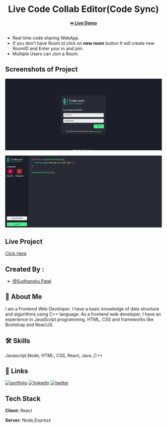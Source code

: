 


<div align="center">
  

  <h1>Live Code Collab Editor(Code Sync)</h1>
  <a href="https://live-code-collab-editor.vercel.app/"><strong>➥ Live Demo</strong></a>

</div>
<br/>


- Real time code sharing WebApp.
- If you don't have Room id click on **new room** button It will create new RoomID and Enter your in and join.
- Multiple Users can Join a Room.




## Screenshots of Project

![Code Sync Preview Image](https://github.com/sudhanshu287/live-code-collab-editor/blob/main/client/src/assets/live-code-editor-preview1.png)

![Code Sync Preview Image](https://github.com/sudhanshu287/live-code-collab-editor/blob/main/client/src/assets/live-code-editor-preview2.png)


## Live Project

[Click Here](https://live-code-collab-editor.vercel.app/)


## Created By :

- [@Sudhanshu Patel](https://github.com/sudhanshu287)


## 🚀 About Me
I am a Frontend Web Developer.
I have a basic knowledge of data structure and algorithms using C++ language. As a frontend web developer, I have an experience in JavaScript programming, HTML, CSS and frameworks like Bootstrap and ReactJS.


## 🛠 Skills
Javascript,Node, HTML, CSS, React, Java ,C++


## 🔗 Links
[![portfolio](https://img.shields.io/badge/my_portfolio-000?style=for-the-badge&logo=ko-fi&logoColor=white)](https://sudhanshupatel.vercel.app/)
[![linkedin](https://img.shields.io/badge/linkedin-0A66C2?style=for-the-badge&logo=linkedin&logoColor=white)](https://www.linkedin.com/in/sudhanshu123)
[![twitter](https://img.shields.io/badge/twitter-1DA1F2?style=for-the-badge&logo=twitter&logoColor=white)](https://twitter.com/)


## Tech Stack

**Client:** React

**Server:** Node,Express



